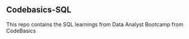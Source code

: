 ## Codebasics-SQL
This repo contains the SQL learnings from Data Analyst Bootcamp from CodeBasics


